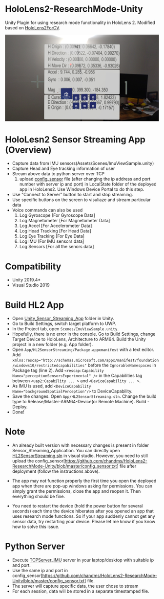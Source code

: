 # HoloLens2-ResearchMode-Unity
Unity Plugin for using research mode functionality in HoloLens 2. Modified based on [HoloLens2ForCV](https://github.com/microsoft/HoloLens2ForCV).

![Picture from HL2 Sensor Streaming App](https://github.com/chandms/HoloLens2-ResearchMode-Unity/blob/master/hololens_app.jpg)

# HoloLesn2 Sensor Streaming App (Overview)

- Capture data from IMU sensors(Assets/Scenes/ImuViewSample.unity)
- Capture Head and Eye tracking information of user
- Stream above data to python server over TCP
  1. upload [config_sensor](https://github.com/chandms/HoloLens2-ResearchMode-Unity/blob/master/config_sensor.txt) file (after changing the ip address and port number with server ip and port) in LocalState folder of the deployed app in HoloLens2. Use Windows Device Portal to do this step.
- Use "Connect to Server" button to start and stop streaming.
- Use specific buttons on the screen to visuliaze and stream particular data
- Voice commands can also be used
  1. Log Gyroscope [For Gyroscope Data]
  2. Log Magnetometer [For Magnetometer Data]
  3. Log Accel [For Accelerometer Data]
  4. Log Head Tracking [For Head Data]
  5. Log Eye Tracking [For Eye Data]
  6. Log IMU [For IMU sensors data]
  7. Log Sensors [For all the senors data]


# Compatibility
- Unity 2019.4*
- Visual Studio 2019


# Build HL2 App
- Open [Unity_Sensor_Streaming_App](https://github.com/chandms/HoloLens2-ResearchMode-Unity/tree/master/Unity_Sensor_Streaming_App) folder in Unity.
- Go to Build Settings, switch target platform to UWP.
- In the Project tab, open `Scenes/ImuViewSample.unity`.
- Hopefully, there is no error in the console. Go to Build Settings, change Target Device to HoloLens, Architecture to ARM64. Build the Unity project in a new folder (e.g. App folder).
- Open `App/HL2SensorStreaming/Package.appxmanifest` with a text editor. Add `xmlns:rescap="http://schemas.microsoft.com/appx/manifest/foundation/windows10/restrictedcapabilities"` before the `IgnorableNamespaces` in Package tag (line 2). Add `<rescap:Capability Name="perceptionSensorsExperimental" />` in the Capabilities tag between `<uap2:Capability ... >` and `<DeviceCapability ... >`. 
- As IMU is used, add `<DeviceCapability Name="backgroundSpatialPerception"/>` to DeviceCapability.
- Save the changes. Open `App/HL2SensorStreaming.sln`. Change the build type to Release/Master-ARM64-Device(or Remote Machine). Build - Deploy.
- Done!


# Note
- An already built version with necessary changes is present in folder Sensor_Streaming_Application. You can directly open [HL2SensorStreaming.sln](https://github.com/chandms/HoloLens2-ResearchMode-Unity/blob/master/Sensor_Streaming_Application/HL2SensorStreaming.sln) in visual studio. However, you need to still upload the config_sensor[https://github.com/chandms/HoloLens2-ResearchMode-Unity/blob/master/config_sensor.txt] file after deployment (follow the instructions above).

- The app may not function properly the first time you open the deployed app when there are pop-up windows asking for permissions. You can simply grant the permissions, close the app and reopen it. Then everything should be fine.

- You need to restart the device (hold the power button for several seconds) each time the device hiberates after you opened an app that uses research mode functions. So if your app suddenly cannot get any sensor data, try restarting your device. Please let me know if you know how to solve this issue.


# Python Server
- Execute [TCPServer_IMU](https://github.com/chandms/HoloLens2-ResearchMode-Unity/blob/master/python_servers/TCPServer_IMU.py) server in your laptop/desktop with suitable ip and port.
- Use the same ip and port in config_sensor[https://github.com/chandms/HoloLens2-ResearchMode-Unity/blob/master/config_sensor.txt] file.
- The server will capture specific data, the user chose to stream
- For each session, data will be stored in a separate timestamped file.
